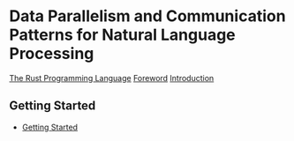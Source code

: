 # Data Parallelism and Communication Patterns for Natural Language Processing

[The Rust Programming Language](title-page.md)
[Foreword](foreword.md)
[Introduction](ch00-00-introduction.md)

## Getting Started

- [Getting Started](ch01-00-getting-started.md)
